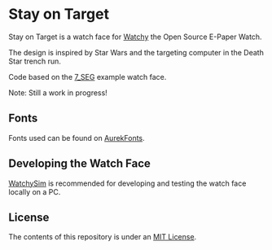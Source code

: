 # Stay on Target

Stay on Target is a watch face for [Watchy](https://watchy.sqfmi.com/) the Open Source E-Paper Watch. 

The design is inspired by Star Wars and the targeting computer in the Death Star trench run.

Code based on the [7_SEG](https://github.com/sqfmi/Watchy/tree/master/examples/WatchFaces/7_SEG) example watch face.

Note: Still a work in progress!

## Fonts

Fonts used can be found on [AurekFonts](https://aurekfonts.github.io/).

## Developing the Watch Face

[WatchySim](https://github.com/LeeHolmes/watchysim) is recommended for developing and testing the watch face locally on a PC.

## License

The contents of this repository is under an [MIT License](https://github.com/aminch/Stay_On_Target/blob/main/LICENSE).
